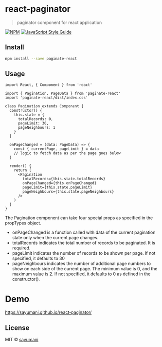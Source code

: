 # react-paginator

> paginator component for react application

[![NPM](https://img.shields.io/npm/v/paginate-react.svg)](https://www.npmjs.com/package/paginate-react) [![JavaScript Style Guide](https://img.shields.io/badge/code_style-standard-brightgreen.svg)](https://standardjs.com)

## Install

```bash
npm install --save paginate-react
```

## Usage

```tsx
import React, { Component } from 'react'

import { Pagination, PageData } from 'paginate-react'
import 'paginate-react/dist/index.css'

class Pagination extends Component {
  constructor() {
    this.state = {
      totalRecords: 0,
      pageLimit: 30,
      pageNeighbours: 1
    }
  }

  onPageChanged = (data: PageData) => {
    const { currentPage, pageLimit } = data
    // logic to fetch data as per the page goes below
  }

  render() {
    return (
      <Pagination
        totalRecords={this.state.totalRecords}
        onPageChanged={this.onPageChanged}
        pageLimit={this.state.pageLimit}
        pageNeighbours={this.state.pageNeighbours}
      />
    )
  }
}
```

The Pagination component can take four special props as specified in the propTypes object.

- onPageChanged is a function called with data of the current pagination state only when the current page changes.
- totalRecords indicates the total number of records to be paginated. It is required.
- pageLimit indicates the number of records to be shown per page. If not specified, it defaults to 30
- pageNeighbours indicates the number of additional page numbers to show on each side of the current page. The minimum value is 0, and the maximum value is 2. If not specified, it defaults to 0 as defined in the constructor().

# Demo

https://sayumani.github.io/react-paginator/

## License

MIT © [sayumani](https://github.com/sayumani)

